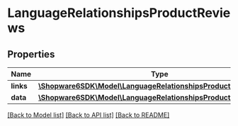 # LanguageRelationshipsProductReviews

## Properties
Name | Type | Description | Notes
------------ | ------------- | ------------- | -------------
**links** | [**\Shopware6SDK\Model\LanguageRelationshipsProductReviewsLinks**](LanguageRelationshipsProductReviewsLinks.md) |  | [optional] 
**data** | [**\Shopware6SDK\Model\LanguageRelationshipsProductReviewsData[]**](LanguageRelationshipsProductReviewsData.md) |  | [optional] 

[[Back to Model list]](../../README.md#documentation-for-models) [[Back to API list]](../../README.md#documentation-for-api-endpoints) [[Back to README]](../../README.md)

